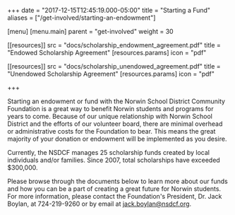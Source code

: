 +++
date = "2017-12-15T12:45:19.000-05:00"
title = "Starting a Fund"
aliases = ["/get-involved/starting-an-endowment"]

[menu]
  [menu.main]
    parent = "get-involved"
    weight = 30

[[resources]]
  src = "docs/scholarship_endowment_agreement.pdf"
  title = "Endowed Scholarship Agreement"
  [resources.params]
    icon = "pdf"

[[resources]]
  src = "docs/scholarship_unendowed_agreement.pdf"
  title = "Unendowed Scholarship Agreement"
  [resources.params]
    icon = "pdf"

+++

Starting an endowment or fund with the Norwin School District Community Foundation is a great way to benefit Norwin students and programs for years to come. Because of our unique relationship with Norwin School District and the efforts of our volunteer board, there are minimal overhead or administrative costs for the Foundation to bear. This means the great majority of your donation or endowment will be implemented as you desire.

Currently, the NSDCF manages 25 scholarship funds created by local individuals and/or families. Since 2007, total scholarships have exceeded $300,000.

Please browse through the documents below to learn more about our funds and how you can be a part of creating a great future for Norwin students. For more information, please contact the Foundation's President, Dr. Jack Boylan, at 724-219-9260 or by email at [jack.boylan@nsdcf.org](mailto:jack.boylan@nsdcf.org).
